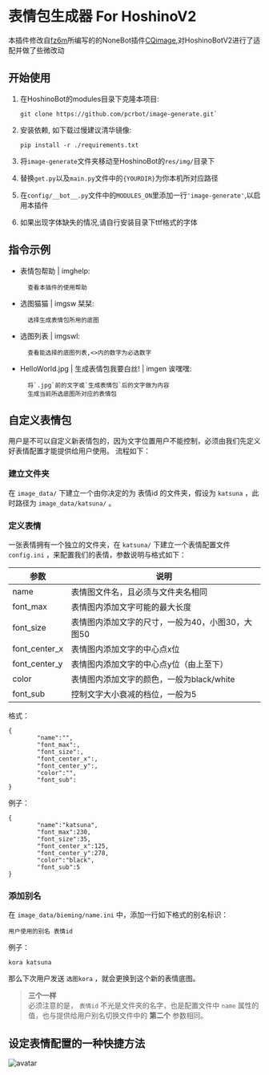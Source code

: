 # 表情包生成器 For HoshinoV2

本插件修改自[fz6m](https://github.com/fz6m/)所编写的的NoneBot插件[CQimage](https://github.com/fz6m/nonebot-plugin/tree/master/CQimage),对HoshinoBotV2进行了适配并做了些微改动

## 开始使用

1. 在HoshinoBot的modules目录下克隆本项目:
    ```
    git clone https://github.com/pcrbot/image-generate.git`
    ```
2. 安装依赖, 如下载过慢建议清华镜像:
    ```
   pip install -r ./requirements.txt
    ```
3. 将`image-generate`文件夹移动至HoshinoBot的`res/img/`目录下

4. 替换`get.py`以及`main.py`文件中的`{YOURDIR}`为你本机所对应路径

5. 在`config/__bot__.py`文件中的`MODULES_ON`里添加一行`'image-generate'`,以启用本插件

6. 如果出现字体缺失的情况,请自行安装目录下ttf格式的字体

## 指令示例

* 表情包帮助  |  imghelp:
        
        查看本插件的使用帮助
* 选图猫猫  |  imgsw 栞栞:
 
        选择生成表情包所用的底图
* 选图列表  |  imgswl:  
  
        查看能选择的底图列表,<>内的数字为必选数字
* HelloWorld.jpg  |  生成表情包我要白丝!  |  imgen 诶嘿嘿:   
    
        将`.jpg`前的文字或`生成表情包`后的文字做为内容
        生成当前所选底图所对应的表情包

## 自定义表情包

用户是不可以自定义新表情包的，因为文字位置用户不能控制，必须由我们先定义好表情配置才能提供给用户使用。
流程如下：

### 建立文件夹

在 `image_data/` 下建立一个由你决定的为 表情id 的文件夹，假设为 `katsuna` ，此时路径为 `image_data/katsuna/` 。

### 定义表情

一张表情拥有一个独立的文件夹，在 `katsuna/` 下建立一个表情配置文件 `config.ini`  ，来配置我们的表情，参数说明与格式如下：

|  参数  |  说明  |
|  ----  |  ----  |
|  name  |  表情图文件名，且必须与文件夹名相同  |
|  font_max  |  表情图内添加文字可能的最大长度  |
|  font_size  |  表情图内添加文字的尺寸，一般为40，小图30，大图50  |
|  font_center_x  |  表情图内添加文字的中心点x位  |
|  font_center_y  |  表情图内添加文字的中心点y位（由上至下）  |
|  color  |  表情图内添加文字的颜色，一般为black/white  |
|  font_sub  |  控制文字大小衰减的档位，一般为5  |

格式：
```
{
        "name":"", 
        "font_max":,
        "font_size":, 
        "font_center_x":, 
        "font_center_y":, 
        "color":"",
        "font_sub":
}

```
例子：
```
{
        "name":"katsuna",
        "font_max":230,
        "font_size":35,
        "font_center_x":125,
        "font_center_y":278,
        "color":"black",
        "font_sub":5
}
```

### 添加别名

在 `image_data/bieming/name.ini` 中，添加一行如下格式的别名标识：

    用户使用的别名 表情id

例子：

    kora katsuna
那么下次用户发送 `选图kora` ，就会更换到这个新的表情底图。

>**三个一样**<br>
必须注意的是， `表情id` 不光是文件夹的名字，也是配置文件中 `name` 属性的值，也与提供给用户别名切换文件中的 **第二个** 参数相同。

## 设定表情配置的一种快捷方法
![avatar](https://fz6m.github.io/plugin-press/guide_image.jpg)